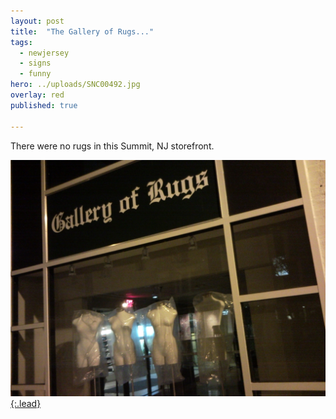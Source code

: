 ```yaml
---
layout: post
title:  "The Gallery of Rugs..."
tags:
  - newjersey
  - signs
  - funny
hero: ../uploads/SNC00492.jpg
overlay: red
published: true

---
```


There were no rugs in this Summit, NJ storefront.

[![I don't see any rugs](../uploads/SNC00492.jpg){:.lead}](../uploads/SNC00492.jpg)